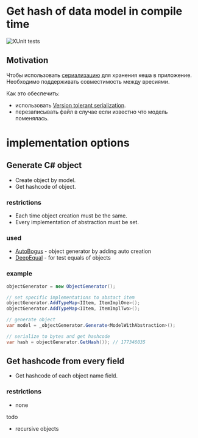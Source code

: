 # Get hash of data model in compile time
![XUnit tests](https://github.com/Nov1kov/Get-hash-of-data-model/workflows/XUnit%20tests/badge.svg)

## Motivation

Чтобы использовать [сериализацию](https://docs.microsoft.com/en-us/dotnet/csharp/programming-guide/concepts/serialization/#binary-and-xml-serialization) для хранения кеша в приложение. Необходимо поддерживать совместимость между вресиями.

Как это обеспечить:
- использовать [Version tolerant serialization](https://docs.microsoft.com/en-us/dotnet/standard/serialization/version-tolerant-serialization).
- перезаписывать файл в случае если известно что модель поменялась.

# implementation options

## Generate C# object

- Create object by model.
- Get hashcode of object.

### restrictions
- Each time object creation must be the same.
- Every implementation of abstraction must be set.

### used
- [AutoBogus](https://github.com/nickdodd79/AutoBogus) - object generator by adding auto creation 
- [DeepEqual](https://github.com/jamesfoster/DeepEqual) - for test equals of objects 

### example
```c#
objectGenerator = new ObjectGenerator();

// set specific implementations to abstact item         
objectGenerator.AddTypeMap<IItem, ItemImplOne>();
objectGenerator.AddTypeMap<IItem, ItemImplTwo>();

// generate object            
var model = _objectGenerator.Generate<ModelWithAbstraction>();

// serialize to bytes and get hashcode
var hash = objectGenerator.GetHash()); // 177346035
```

## Get hashcode from every field

- Get hashcode of each object name field.

### restrictions
- none

todo
- recursive objects
